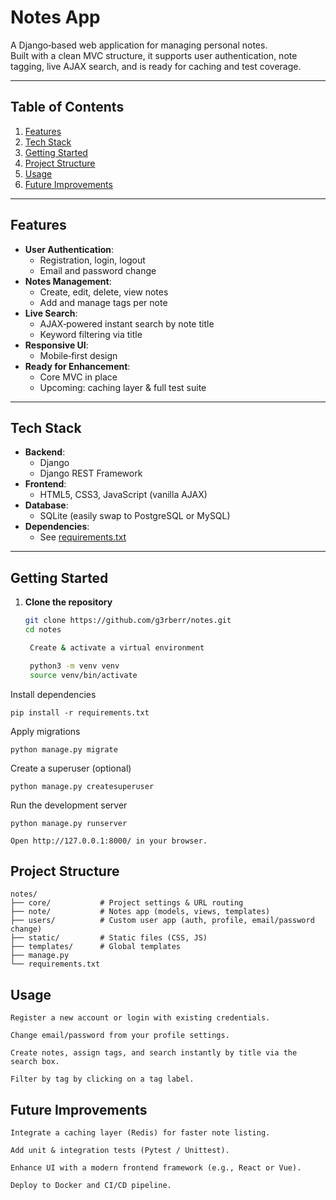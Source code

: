 # Notes App

A Django‑based web application for managing personal notes.  
Built with a clean MVC structure, it supports user authentication, note tagging, live AJAX search, and is ready for caching and test coverage.

---

## Table of Contents

1. [Features](#features)  
2. [Tech Stack](#tech-stack)  
3. [Getting Started](#getting-started)  
4. [Project Structure](#project-structure)  
5. [Usage](#usage)  
6. [Future Improvements](#future-improvements)  

---

## Features

- **User Authentication**:  
  - Registration, login, logout  
  - Email and password change  
- **Notes Management**:  
  - Create, edit, delete, view notes  
  - Add and manage tags per note  
- **Live Search**:  
  - AJAX‑powered instant search by note title  
  - Keyword filtering via title  
- **Responsive UI**:  
  - Mobile‑first design  
- **Ready for Enhancement**:  
  - Core MVC in place  
  - Upcoming: caching layer & full test suite  

---

## Tech Stack

- **Backend**:  
  - Django  
  - Django REST Framework  
- **Frontend**:  
  - HTML5, CSS3, JavaScript (vanilla AJAX)  
- **Database**:  
  - SQLite (easily swap to PostgreSQL or MySQL)  
- **Dependencies**:  
  - See [requirements.txt](requirements.txt)  

---

## Getting Started

1. **Clone the repository**  
   ```bash
   git clone https://github.com/g3rberr/notes.git
   cd notes

    Create & activate a virtual environment

    python3 -m venv venv
    source venv/bin/activate

Install dependencies

    pip install -r requirements.txt

Apply migrations

    python manage.py migrate

Create a superuser (optional)

    python manage.py createsuperuser

Run the development server

    python manage.py runserver

    Open http://127.0.0.1:8000/ in your browser.

## Project Structure

    notes/
    ├── core/           # Project settings & URL routing
    ├── note/           # Notes app (models, views, templates)
    ├── users/          # Custom user app (auth, profile, email/password change)
    ├── static/         # Static files (CSS, JS)
    ├── templates/      # Global templates
    ├── manage.py
    └── requirements.txt

## Usage

    Register a new account or login with existing credentials.

    Change email/password from your profile settings.

    Create notes, assign tags, and search instantly by title via the search box.

    Filter by tag by clicking on a tag label.

## Future Improvements

    Integrate a caching layer (Redis) for faster note listing.

    Add unit & integration tests (Pytest / Unittest).

    Enhance UI with a modern frontend framework (e.g., React or Vue).

    Deploy to Docker and CI/CD pipeline.
